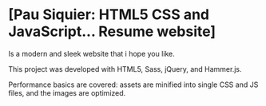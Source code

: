 # [Pau Siquier: HTML5 CSS and JavaScript... Resume website]

Is a modern and sleek website that i hope you like. 

This project was developed with HTML5, Sass, jQuery, and Hammer.js.

Performance basics are covered: assets are minified into single CSS and JS files, and the images are optimized.

